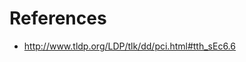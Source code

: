 <!--
{
  "title": "Device Driver",
  "date": "2016-10-06T03:09:13.000Z",
  "category": "",
  "tags": [],
  "draft": true
}
-->

# References

- http://www.tldp.org/LDP/tlk/dd/pci.html#tth_sEc6.6